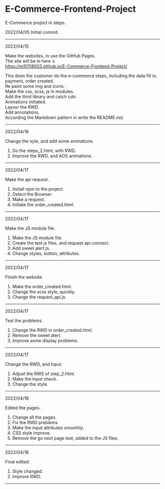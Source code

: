 # E-Commerce-Frontend-Project   
E-Commerce project in steps.   
  
2022/04/05 Initial commit.   
   
-------------------------------------------------------------------------------   
2022/04/15  
  
Make the websites, in use the GitHub  Pages.  
The site will be in here ↓  
https://m10118003.github.io/E-Commerce-Frontend-Project/  
  
This does the customer do the e-commerce steps, including the data fill in, payment, order created.  
Re paint some img and icons.    
Make the css, scss, js in modules.  
Add the third library and catch cdn.    
Animations initiated.    
Layour the RWD.    
Add annotations.    
According the Markdown pattern in write the README.md.  
  
  
-------------------------------------------------------------------------------   
2022/04/16  

Change the syle, and add some animations.  
1. Do the steps_2.html, with RWD.  
2. Improve the RWD, and AOS animations.  
  
  
-------------------------------------------------------------------------------   
2022/04/17  
  
Make the api request.  
1. Install npm to the project.  
2. Detect the Browser.  
3. Make a request.  
4. Initiate the order_created.html.  
  
  
------------------------------------------------------------------------------- 
2022/04/17  
  
Make the JS module file.  
1. Make the JS module file.    
2. Create the test js files, and request api connect.   
3. Add sweet alert.js.  
4. Change styles, button, attributes.  
  
  
------------------------------------------------------------------------------- 
2022/04/17  
  
Finish the website.  
1. Make the order_created.html.  
2. Change the scss style, quickly.  
3. Change the request_api.js.     
  
  
------------------------------------------------------------------------------- 
2022/04/17   
  
Test the problems.  
1. Change the RWD in order_created.html.  
2. Remove the sweet alert.  
3. Improve some display problems.  
   
------------------------------------------------------------------------------- 
2022/04/17    
  
Change the RWD, and input.  
1. Adjust the RWS of step_2.html.  
2. Make the input check.  
3. Change the style.  
 
-------------------------------------------------------------------------------
2022/04/18   
  
Edited the pages.  
1. Change all the pages.  
2. Fix the RWD problems.  
3. Make the input attributes smoothly.  
4. CSS style improve.  
5. Remove the go next page test, added to the JS files.  


-------------------------------------------------------------------------------
2022/04/18  
 
Final edited.  
1. Style changed.  
2. Improve RWD.  
   
-------------------------------------------------------------------------------

